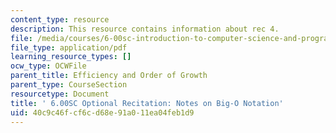 ```yaml
---
content_type: resource
description: This resource contains information about rec 4.
file: /media/courses/6-00sc-introduction-to-computer-science-and-programming-spring-2011/40c9c46fcf6cd68e91a011ea04feb1d9_MIT6_00SCS11_rec04.pdf
file_type: application/pdf
learning_resource_types: []
ocw_type: OCWFile
parent_title: Efficiency and Order of Growth
parent_type: CourseSection
resourcetype: Document
title: ' 6.00SC Optional Recitation: Notes on Big-O Notation'
uid: 40c9c46f-cf6c-d68e-91a0-11ea04feb1d9
---
```


